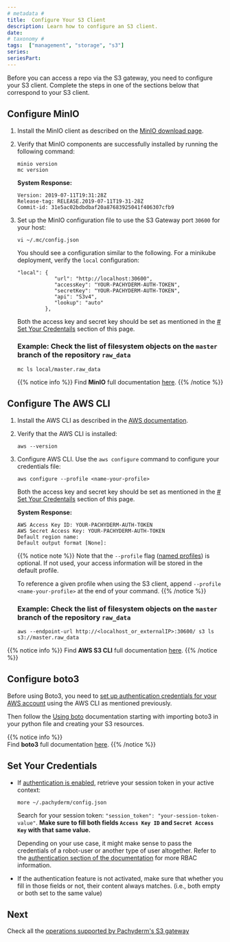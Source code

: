 ```yaml
---
# metadata # 
title:  Configure Your S3 Client
description: Learn how to configure an S3 client.
date: 
# taxonomy #
tags:  ["management", "storage", "s3"]
series:
seriesPart:
--- 
```


Before you can access a repo via the S3 gateway,
you need to configure your S3 client. 
Complete the steps in one of the sections below that
correspond to your S3 client.

## Configure MinIO
1. Install the MinIO client as
described on the [MinIO download page](https://min.io/download).

1. Verify that MinIO components are successfully installed by running
the following command:

      ```shell
      minio version
      mc version
      ```
      **System Response:**
      ```
      Version: 2019-07-11T19:31:28Z
      Release-tag: RELEASE.2019-07-11T19-31-28Z
      Commit-id: 31e5ac02bdbdbaf20a87683925041f406307cfb9
      ```

1. Set up the MinIO configuration file to use the S3 Gateway port `30600` for your host:

      ```shell
      vi ~/.mc/config.json
      ```
      You should see a configuration similar to the following.
      For a minikube deployment, verify the
      `local` configuration:
      ```
      "local": {
                  "url": "http://localhost:30600",
                  "accessKey": "YOUR-PACHYDERM-AUTH-TOKEN",
                  "secretKey": "YOUR-PACHYDERM-AUTH-TOKEN",
                  "api": "S3v4",
                  "lookup": "auto"
               },
      ```

      Both the access key and secret key 
      should be set as mentioned in the [# Set Your Credentails](#set-your-credentials) section of this page. 

   ### Example:  Check the list of filesystem objects on the `master` branch of the repository `raw_data`
   ```shell
   mc ls local/master.raw_data
   ```

   {{% notice info %}}
   Find **MinIO** full documentation [here](https://docs.min.io/docs/minio-client-complete-guide).
   {{% /notice %}}

## Configure The AWS CLI
1. Install the AWS CLI as described
in the [AWS documentation](https://docs.aws.amazon.com/cli/latest/userguide/cli-chap-install.html).

1. Verify that the AWS CLI is installed:

   ```shell
   aws --version
   ```

1. Configure AWS CLI. Use the `aws configure` command to configure your credentials file:
   ```shell
   aws configure --profile <name-your-profile>
   ```
   Both the access key and secret key 
   should be set as mentioned in the [# Set Your Credentails](#set-your-credentials) section of this page.

   **System Response:**
   ```
   AWS Access Key ID: YOUR-PACHYDERM-AUTH-TOKEN
   AWS Secret Access Key: YOUR-PACHYDERM-AUTH-TOKEN
   Default region name:
   Default output format [None]:
   ```
   {{% notice note %}}
   Note that the `--profile` flag ([named profiles](https://docs.aws.amazon.com/cli/latest/userguide/cli-configure-profiles.html)) is optional. If not used, your access information will be stored in the default profile. 

   To reference a given profile when using the S3 client, append `--profile <name-your-profile>` at the end of your command.
   {{% /notice %}}

   ###  Example:  Check the list of filesystem objects on the `master` branch of the repository `raw_data`
   ```shell
   aws --endpoint-url http://<localhost_or_externalIP>:30600/ s3 ls s3://master.raw_data
   ```

{{% notice info %}}
Find **AWS S3 CLI** full documentation [here](https://docs.aws.amazon.com/cli/latest/userguide/cli-services-s3-commands.html).
{{% /notice %}}
 
## Configure boto3
Before using Boto3, you need to [set up authentication credentials for your AWS account](#configure-the-aws-cli) using the AWS CLI as mentioned previously.

Then follow the [Using boto](https://boto3.amazonaws.com/v1/documentation/api/latest/guide/quickstart.html#using-boto3) documentation starting with importing boto3 in your python file and creating your S3 resources.
   
   {{% notice info %}}  
   Find **boto3** full documentation [here](https://boto3.amazonaws.com/v1/documentation/api/latest/index.html).
   {{% /notice %}}

## Set Your Credentials
- If [authentication is enabled](../../../../enterprise/auth/), 
retrieve your session token in your active context:

  ```shell
  more ~/.pachyderm/config.json
  ```
  Search for your session token: `"session_token": "your-session-token-value"`.
  **Make sure to fill both fields `Access Key ID` and `Secret Access Key` with that same value.**

  Depending on your use case, it might make sense to pass the credentials of a robot-user or another type of user altogether. Refer to the [authentication section of the documentation](../../../../enterprise/auth/authorization/) for more RBAC information.

- If the authentication feature is not activated, make sure that whether you fill in those fields or not, their content always matches. (i.e., both empty or both set to the same value)

## Next

Check all the [operations supported by Pachyderm's S3 gateway](../supported-operations)

